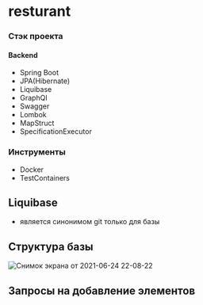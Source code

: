 # resturant
### Стэк проекта
#### Backend
- Spring Boot
- JPA(Hibernate)
- Liquibase
- GraphQl
- Swagger
- Lombok
- MapStruct
- SpecificationExecutor
### Инструменты
- Docker
- TestContainers
## Liquibase
- является синонимом git только для базы
## Структура базы 

![Снимок экрана от 2021-06-24 22-08-22](https://user-images.githubusercontent.com/37213273/123328717-9806b180-d544-11eb-9b6b-9c141704dce2.png)

## Запросы на добавление элементов


